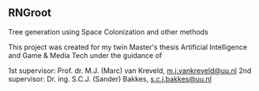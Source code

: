## RNGroot
Tree generation using Space Colonization and other methods

This project was created for my twin Master's thesis Artificial Intelligence and Game & Media Tech under the guidance of 

1st supervisor: Prof. dr. M.J. (Marc) van Kreveld, m.j.vankreveld@uu.nl
2nd supervisor: Dr. ing. S.C.J. (Sander) Bakkes, s.c.j.bakkes@uu.nl
